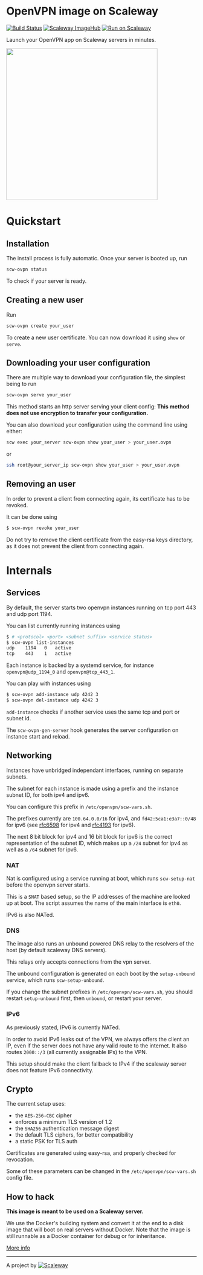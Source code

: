 # OpenVPN image on Scaleway

[![Build Status](https://travis-ci.org/scaleway-community/scaleway-openvpn.svg?branch=master)](https://travis-ci.org/scaleway-community/scaleway-openvpn)
[![Scaleway ImageHub](https://img.shields.io/badge/ImageHub-view-ff69b4.svg)](https://hub.scaleway.com/openvpn.html)
[![Run on Scaleway](https://img.shields.io/badge/Scaleway-run-69b4ff.svg)](https://cloud.scaleway.com/#/servers/new?image=b6f4edc8-21e6-4aa2-8f52-1030cf6d4dd8)

Launch your OpenVPN app on Scaleway servers in minutes.

<img src="https://store.silvenga.com/external/openvpntech_logo1.png" width="400px" />

# Quickstart

## Installation

The install process is fully automatic.
Once your server is booted up, run

```sh
scw-ovpn status
```

To check if your server is ready.

## Creating a new user

Run

```sh
scw-ovpn create your_user
```

To create a new user certificate.
You can now download it using `show` or `serve`.

## Downloading your user configuration

There are multiple way to download your configuration file, the simplest being to run

```sh
scw-ovpn serve your_user
```

This method starts an http server serving your client config: **This method does not use encryption to transfer your configuration.**

You can also download your configuration using the command line using either:

```sh
scw exec your_server scw-ovpn show your_user > your_user.ovpn
```

or

```sh
ssh root@your_server_ip scw-ovpn show your_user > your_user.ovpn
```

## Removing an user

In order to prevent a client from connecting again, its certificate has to be revoked.

It can be done using

```sh
$ scw-ovpn revoke your_user
```

Do not try to remove the client certificate from the easy-rsa keys directory, as it does not prevent the client from connecting again.

# Internals
## Services

By default, the server starts two openvpn instances running on tcp port 443 and udp port 1194.

You can list currently running instances using

```sh
$ # <protocol> <port> <subnet suffix> <service status>
$ scw-ovpn list-instances
udp    1194   0   active
tcp    443    1   active
```

Each instance is backed by a systemd service, for instance `openvpn@udp_1194_0` and `openvpn@tcp_443_1`.

You can play with instances using

```sh
$ scw-ovpn add-instance udp 4242 3
$ scw-ovpn del-instance udp 4242 3
```

`add-instance` checks if another service uses the same tcp and port or subnet id.

The `scw-ovpn-gen-server` hook generates the server configuration on instance start and reload.


## Networking

Instances have unbridged independant interfaces, running on separate subnets.

The subnet for each instance is made using a prefix and the instance subnet ID, for both ipv4 and ipv6.

You can configure this prefix in `/etc/openvpn/scw-vars.sh`.

The prefixes currently are `100.64.0.0/16` for ipv4, and `fd42:5ca1:e3a7::0/48` for ipv6 (see [rfc6598](https://tools.ietf.org/html/rfc6598) for ipv4 and
[rfc4193](https://tools.ietf.org/html/rfc4193) for ipv6).

The next 8 bit block for ipv4 and 16 bit block for ipv6 is the correct representation of the subnet ID, which makes up a `/24` subnet for ipv4 as well as a `/64` subnet for ipv6.

### NAT
Nat is configured using a service running at boot, which runs `scw-setup-nat` before the openvpn server starts.

This is a `SNAT` based setup, so the IP addresses of the machine are looked up at boot. The script assumes the name of the main interface is `eth0`.

IPv6 is also NATed.

### DNS
The image also runs an unbound powered DNS relay to the resolvers of the host (by default scaleway DNS servers).

This relays only accepts connections from the vpn server.

The unbound configuration is generated on each boot by the `setup-unbound` service, which runs `scw-setup-unbound`.

If you change the subnet prefixes in `/etc/openvpn/scw-vars.sh`, you should restart `setup-unbound` first, then `unbound`, or restart your server.

### IPv6
As previously stated, IPv6 is currently NATed.

In order to avoid IPv6 leaks out of the VPN, we always offers the client an IP, even if the server does not have any valid route to the internet. It also routes `2000::/3` (all currently assignable IPs) to the VPN.

This setup should make the client fallback to IPv4 if the scaleway server does not feature IPv6 connectivity.

## Crypto
The current setup uses:

 * the `AES-256-CBC` cipher
 * enforces a minimum TLS version of 1.2
 * the `SHA256` authentication message digest
 * the default TLS ciphers, for better compatibility
 * a static PSK for TLS auth

Certificates are generated using easy-rsa, and properly checked for revocation.

Some of these parameters can be changed in the `/etc/openvpn/scw-vars.sh` config file.

## How to hack

**This image is meant to be used on a Scaleway server.**

We use the Docker's building system and convert it at the end to a disk image that will boot on real servers without Docker. Note that the image is still runnable as a Docker container for debug or for inheritance.

[More info](https://github.com/scaleway/image-builder)

---

A project by [![Scaleway](https://avatars1.githubusercontent.com/u/5185491?v=3&s=42)](https://www.scaleway.com/)
